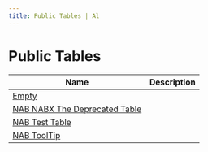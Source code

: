 ```yaml
---
title: Public Tables | Al
---
```

# Public Tables

| Name | Description |
| ----- | ------ |
| [Empty](table-empty/index.md) |  |
| [NAB NABX The Deprecated Table](table-nab-nabx-the-deprecated-table/index.md) |  |
| [NAB Test Table](table-nab-test-table/index.md) |  |
| [NAB ToolTip](table-nab-tool-tip/index.md) |  |
